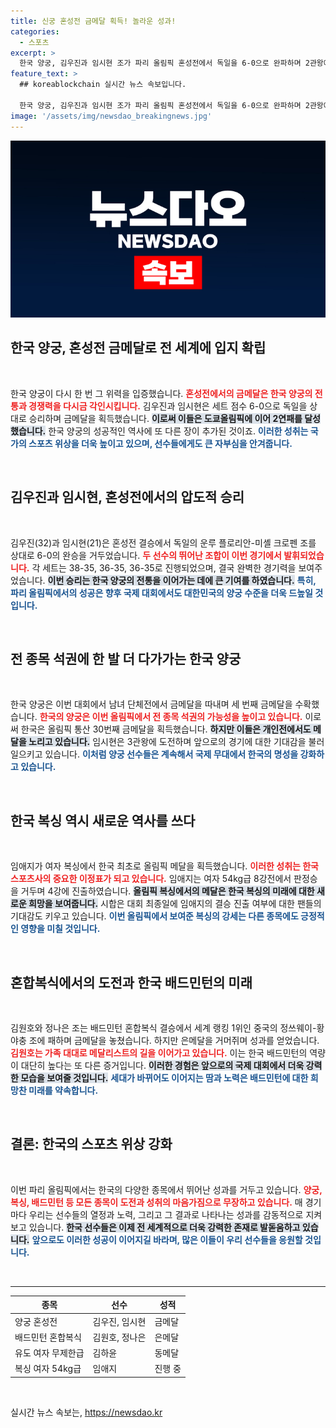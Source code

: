 ```yaml
---
title: 신궁 혼성전 금메달 획득! 놀라운 성과!
categories:
  - 스포츠
excerpt: >
  한국 양궁, 김우진과 임시현 조가 파리 올림픽 혼성전에서 독일을 6-0으로 완파하며 2관왕에 오른 뒤, 개인전 3관왕 도전에 나선다. 한국은 지금까지 30번째 금메달을 획득하며 전 종목 석권에 한 발 더 다가갔다.
feature_text: >
  ## koreablockchain 실시간 뉴스 속보입니다.

  한국 양궁, 김우진과 임시현 조가 파리 올림픽 혼성전에서 독일을 6-0으로 완파하며 2관왕에 오른 뒤, 개인전 3관왕 도전에 나선다. 한국은 지금까지 30번째 금메달을 획득하며 전 종목 석권에 한 발 더 다가갔다.
image: '/assets/img/newsdao_breakingnews.jpg'
---
```


<p><img src="/assets/img/newsdao_breakingnews.jpg" alt="koreablockchain 속보" /></p>

<h2 data-ke-size="size26">한국 양궁, 혼성전 금메달로 전 세계에 입지 확립</h2>

<p data-ke-size="size16">&nbsp;</p>

<p>한국 양궁이 다시 한 번 그 위력을 입증했습니다. <b><span style="color: #ee2323;">혼성전에서의 금메달은 한국 양궁의 전통과 경쟁력을 다시금 각인시킵니다.</span></b> 김우진과 임시현은 세트 점수 6-0으로 독일을 상대로 승리하며 금메달을 획득했습니다. <b><span style="background-color: #21538527;">이로써 이들은 도쿄올림픽에 이어 2연패를 달성했습니다.</span></b> 한국 양궁의 성공적인 역사에 또 다른 장이 추가된 것이죠. <b><span style="color: #1a5490;">이러한 성취는 국가의 스포츠 위상을 더욱 높이고 있으며, 선수들에게도 큰 자부심을 안겨줍니다.</span></b> </p>

<p data-ke-size="size16">&nbsp;</p>

<h2 data-ke-size="size26">김우진과 임시현, 혼성전에서의 압도적 승리</h2>

<p data-ke-size="size16">&nbsp;</p>

<p>김우진(32)과 임시현(21)은 혼성전 결승에서 독일의 운루 플로리안-미셸 크로펜 조를 상대로 6-0의 완승을 거두었습니다. <b><span style="color: #ee2323;">두 선수의 뛰어난 조합이 이번 경기에서 발휘되었습니다.</span></b> 각 세트는 38-35, 36-35, 36-35로 진행되었으며, 결국 완벽한 경기력을 보여주었습니다. <b><span style="background-color: #21538527;">이번 승리는 한국 양궁의 전통을 이어가는 데에 큰 기여를 하였습니다.</span></b> <b><span style="color: #1a5490;">특히, 파리 올림픽에서의 성공은 향후 국제 대회에서도 대한민국의 양궁 수준을 더욱 드높일 것입니다.</span></b> </p>

<p data-ke-size="size16">&nbsp;</p>

<h2 data-ke-size="size26">전 종목 석권에 한 발 더 다가가는 한국 양궁</h2>

<p data-ke-size="size16">&nbsp;</p>

<p>한국 양궁은 이번 대회에서 남녀 단체전에서 금메달을 따내며 세 번째 금메달을 수확했습니다. <b><span style="color: #ee2323;">한국의 양궁은 이번 올림픽에서 전 종목 석권의 가능성을 높이고 있습니다.</span></b> 이로써 한국은 올림픽 통산 30번째 금메달을 획득했습니다. <b><span style="background-color: #21538527;">하지만 이들은 개인전에서도 메달을 노리고 있습니다.</span></b> 임시현은 3관왕에 도전하며 앞으로의 경기에 대한 기대감을 불러일으키고 있습니다. <b><span style="color: #1a5490;">이처럼 양궁 선수들은 계속해서 국제 무대에서 한국의 명성을 강화하고 있습니다.</span></b></p>

<p data-ke-size="size16">&nbsp;</p>

<h2 data-ke-size="size26">한국 복싱 역시 새로운 역사를 쓰다</h2>

<p data-ke-size="size16">&nbsp;</p>

<p>임애지가 여자 복싱에서 한국 최초로 올림픽 메달을 획득했습니다. <b><span style="color: #ee2323;">이러한 성취는 한국 스포츠사의 중요한 이정표가 되고 있습니다.</span></b> 임애지는 여자 54kg급 8강전에서 판정승을 거두며 4강에 진출하였습니다. <b><span style="background-color: #21538527;">올림픽 복싱에서의 메달은 한국 복싱의 미래에 대한 새로운 희망을 보여줍니다.</span></b> 시합은 대회 최종일에 임애지의 결승 진출 여부에 대한 팬들의 기대감도 키우고 있습니다. <b><span style="color: #1a5490;">이번 올림픽에서 보여준 복싱의 강세는 다른 종목에도 긍정적인 영향을 미칠 것입니다.</span></b></p>

<p data-ke-size="size16">&nbsp;</p>

<h2 data-ke-size="size26">혼합복식에서의 도전과 한국 배드민턴의 미래</h2>

<p data-ke-size="size16">&nbsp;</p>

<p>김원호와 정나은 조는 배드민턴 혼합복식 결승에서 세계 랭킹 1위인 중국의 정쓰웨이-황야충 조에 패하며 금메달을 놓쳤습니다. 하지만 은메달을 거머쥐며 성과를 얻었습니다. <b><span style="color: #ee2323;">김원호는 가족 대대로 메달리스트의 길을 이어가고 있습니다.</span></b> 이는 한국 배드민턴의 역량이 대단히 높다는 또 다른 증거입니다. <b><span style="background-color: #21538527;">이러한 경험은 앞으로의 국제 대회에서 더욱 강력한 모습을 보여줄 것입니다.</span></b> <b><span style="color: #1a5490;">세대가 바뀌어도 이어지는 땀과 노력은 배드민턴에 대한 희망찬 미래를 약속합니다.</span></b></p>

<p data-ke-size="size16">&nbsp;</p>

<h2 data-ke-size="size26">결론: 한국의 스포츠 위상 강화</h2>

<p data-ke-size="size16">&nbsp;</p>

<p>이번 파리 올림픽에서는 한국의 다양한 종목에서 뛰어난 성과를 거두고 있습니다. <b><span style="color: #ee2323;">양궁, 복싱, 배드민턴 등 모든 종목이 도전과 성취의 마음가짐으로 무장하고 있습니다.</span></b> 매 경기마다 우리는 선수들의 열정과 노력, 그리고 그 결과로 나타나는 성과를 감동적으로 지켜보고 있습니다. <b><span style="background-color: #21538527;">한국 선수들은 이제 전 세계적으로 더욱 강력한 존재로 발돋움하고 있습니다.</span></b> <b><span style="color: #1a5490;">앞으로도 이러한 성공이 이어지길 바라며, 많은 이들이 우리 선수들을 응원할 것입니다.</span></b></p>

<p data-ke-size="size16">&nbsp;</p>

<hr>

<table style="width: 100%;">
    <thead>
        <tr>
            <th>종목</th>
            <th>선수</th>
            <th>성적</th>
        </tr>
    </thead>
    <tbody>
        <tr>
            <td>양궁 혼성전</td>
            <td>김우진, 임시현</td>
            <td>금메달</td>
        </tr>
        <tr>
            <td>배드민턴 혼합복식</td>
            <td>김원호, 정나은</td>
            <td>은메달</td>
        </tr>
        <tr>
            <td>유도 여자 무제한급</td>
            <td>김하윤</td>
            <td>동메달</td>
        </tr>
        <tr>
            <td>복싱 여자 54kg급</td>
            <td>임애지</td>
            <td>진행 중</td>
        </tr>
    </tbody>
</table>

<p data-ke-size="size16">&nbsp;</p>
실시간 뉴스 속보는, <a href="https://newsdao.kr" rel="dofollow">https://newsdao.kr</a>


